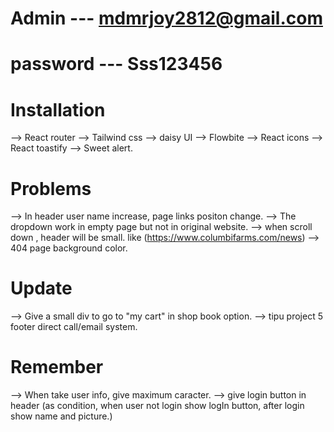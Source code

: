 # Admin --- mdmrjoy2812@gmail.com

# password --- Sss123456

# Installation

--> React router
--> Tailwind css
--> daisy UI
--> Flowbite
--> React icons
--> React toastify
--> Sweet alert.

# Problems

--> In header user name increase, page links positon change.
--> The dropdown work in empty page but not in original website.
--> when scroll down , header will be small. like (https://www.columbifarms.com/news)
--> 404 page background color.

# Update

--> Give a small div to go to "my cart" in shop book option.
--> tipu project 5 footer direct call/email system.

# Remember

--> When take user info, give maximum caracter.
--> give login button in header (as condition, when user not login show logIn button,
after login show name and picture.)
